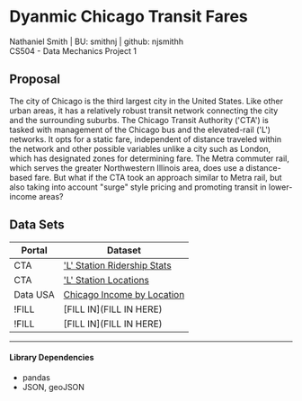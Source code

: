 # Dyanmic Chicago Transit Fares
Nathaniel Smith | BU: smithnj | github: njsmithh </br>
CS504 - Data Mechanics Project 1

## Proposal
The city of Chicago is the third largest city in the United States. Like other urban areas, it has a relatively robust transit network connecting the city and the surrounding suburbs. The Chicago Transit Authority ('CTA') is tasked with management of the Chicago bus and the elevated-rail ('L') networks. It opts for a static fare, independent of distance traveled within the network and other possible variables unlike a city such as London, which has designated zones for determining fare. The Metra commuter rail, which serves the greater Northwestern Illinois area, does use a distance-based fare. But what if the CTA took an approach similar to Metra rail, but also taking into account "surge" style pricing and promoting transit in lower-income areas?

## Data Sets

| Portal   | Dataset                                                                                                                             |
|----------|-------------------------------------------------------------------------------------------------------------------------------------|
| CTA      | ['L' Station Ridership Stats](https://data.cityofchicago.org/Transportation/CTA-Ridership-L-Station-Entries-Daily-Totals/5neh-572f) |
| CTA      | ['L' Station Locations](https://data.cityofchicago.org/Transportation/CTA-L-Rail-Stations-kml/4qtv-9w43)                            |
| Data USA | [Chicago Income by Location](https://datausa.io/profile/geo/chicago-il/#income_geo)                                                 |
| !FILL    | [FILL IN](FILL IN HERE)                                                                                                             |
| !FILL    | [FILL IN](FILL IN HERE)                                                                                                             |

---
#### Library Dependencies
* pandas
* JSON, geoJSON